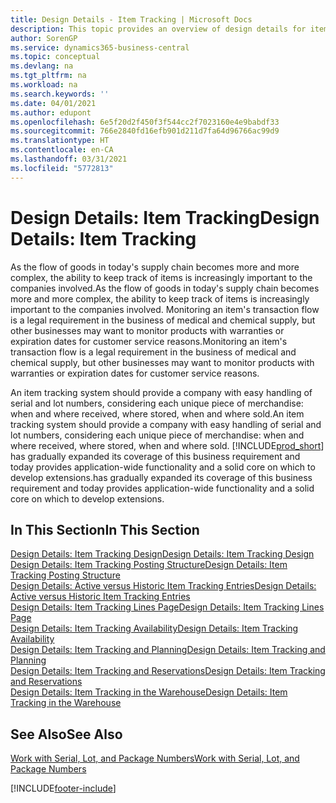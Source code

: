 ```yaml
---
title: Design Details - Item Tracking | Microsoft Docs
description: This topic provides an overview of design details for item tracking.
author: SorenGP
ms.service: dynamics365-business-central
ms.topic: conceptual
ms.devlang: na
ms.tgt_pltfrm: na
ms.workload: na
ms.search.keywords: ''
ms.date: 04/01/2021
ms.author: edupont
ms.openlocfilehash: 6e5f20d2f450f3f544cc2f7023160e4e9babdf33
ms.sourcegitcommit: 766e2840fd16efb901d211d7fa64d96766ac99d9
ms.translationtype: HT
ms.contentlocale: en-CA
ms.lasthandoff: 03/31/2021
ms.locfileid: "5772813"
---
```

# <a name="design-details-item-tracking"></a><span data-ttu-id="98a4e-103">Design Details: Item Tracking</span><span class="sxs-lookup"><span data-stu-id="98a4e-103">Design Details: Item Tracking</span></span>
<span data-ttu-id="98a4e-104">As the flow of goods in today's supply chain becomes more and more complex, the ability to keep track of items is increasingly important to the companies involved.</span><span class="sxs-lookup"><span data-stu-id="98a4e-104">As the flow of goods in today's supply chain becomes more and more complex, the ability to keep track of items is increasingly important to the companies involved.</span></span> <span data-ttu-id="98a4e-105">Monitoring an item's transaction flow is a legal requirement in the business of medical and chemical supply, but other businesses may want to monitor products with warranties or expiration dates for customer service reasons.</span><span class="sxs-lookup"><span data-stu-id="98a4e-105">Monitoring an item's transaction flow is a legal requirement in the business of medical and chemical supply, but other businesses may want to monitor products with warranties or expiration dates for customer service reasons.</span></span>  

<span data-ttu-id="98a4e-106">An item tracking system should provide a company with easy handling of serial and lot numbers, considering each unique piece of merchandise: when and where received, where stored, when and where sold.</span><span class="sxs-lookup"><span data-stu-id="98a4e-106">An item tracking system should provide a company with easy handling of serial and lot numbers, considering each unique piece of merchandise: when and where received, where stored, when and where sold.</span></span> [!INCLUDE[prod_short](includes/prod_short.md)] <span data-ttu-id="98a4e-107">has gradually expanded its coverage of this business requirement and today provides application-wide functionality and a solid core on which to develop extensions.</span><span class="sxs-lookup"><span data-stu-id="98a4e-107">has gradually expanded its coverage of this business requirement and today provides application-wide functionality and a solid core on which to develop extensions.</span></span>  

## <a name="in-this-section"></a><span data-ttu-id="98a4e-108">In This Section</span><span class="sxs-lookup"><span data-stu-id="98a4e-108">In This Section</span></span>  
[<span data-ttu-id="98a4e-109">Design Details: Item Tracking Design</span><span class="sxs-lookup"><span data-stu-id="98a4e-109">Design Details: Item Tracking Design</span></span>](design-details-item-tracking-design.md)  
[<span data-ttu-id="98a4e-110">Design Details: Item Tracking Posting Structure</span><span class="sxs-lookup"><span data-stu-id="98a4e-110">Design Details: Item Tracking Posting Structure</span></span>](design-details-item-tracking-posting-structure.md)  
[<span data-ttu-id="98a4e-111">Design Details: Active versus Historic Item Tracking Entries</span><span class="sxs-lookup"><span data-stu-id="98a4e-111">Design Details: Active versus Historic Item Tracking Entries</span></span>](design-details-active-versus-historic-item-tracking-entries.md)  
[<span data-ttu-id="98a4e-112">Design Details: Item Tracking Lines Page</span><span class="sxs-lookup"><span data-stu-id="98a4e-112">Design Details: Item Tracking Lines Page</span></span>](design-details-item-tracking-lines-window.md)  
[<span data-ttu-id="98a4e-113">Design Details: Item Tracking Availability</span><span class="sxs-lookup"><span data-stu-id="98a4e-113">Design Details: Item Tracking Availability</span></span>](design-details-item-tracking-availability.md)  
[<span data-ttu-id="98a4e-114">Design Details: Item Tracking and Planning</span><span class="sxs-lookup"><span data-stu-id="98a4e-114">Design Details: Item Tracking and Planning</span></span>](design-details-item-tracking-and-planning.md)  
[<span data-ttu-id="98a4e-115">Design Details: Item Tracking and Reservations</span><span class="sxs-lookup"><span data-stu-id="98a4e-115">Design Details: Item Tracking and Reservations</span></span>](design-details-item-tracking-and-reservations.md)  
[<span data-ttu-id="98a4e-116">Design Details: Item Tracking in the Warehouse</span><span class="sxs-lookup"><span data-stu-id="98a4e-116">Design Details: Item Tracking in the Warehouse</span></span>](design-details-item-tracking-in-the-warehouse.md)

## <a name="see-also"></a><span data-ttu-id="98a4e-117">See Also</span><span class="sxs-lookup"><span data-stu-id="98a4e-117">See Also</span></span>

[<span data-ttu-id="98a4e-118">Work with Serial, Lot, and Package Numbers</span><span class="sxs-lookup"><span data-stu-id="98a4e-118">Work with Serial, Lot, and Package Numbers</span></span>](inventory-how-work-item-tracking.md)  

[!INCLUDE[footer-include](includes/footer-banner.md)]